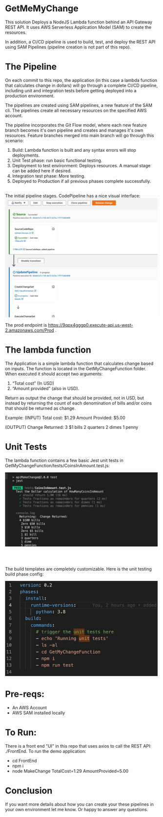 # GetMeMyChange

This solution Deploys a NodeJS Lambda function behind an API Gateway REST API. It uses AWS Serverless Application Model (SAM) to create the resources. 

In addition, a CI/CD pipeline is used to build, test, and deploy the REST API using SAM Pipelines (pipeline creation is not part of this repo). 

# The Pipeline

On each commit to this repo, the application (in this case a lambda function that calculates change in dollars) will go through a complete CI/CD pipeline, including unit and integration tests before getting deployed into a production environment.

The pipelines are created using SAM pipelines, a new feature of the SAM cli. The pipelines create all necessary resources on the specified AWS account. 

The pipeline incorporates the Git Flow model, where each new feature branch becomes it's own pipeline and creates and manages it's own resources. Feature branches merged into main branch will go through this scenario:

  1. Build: Lambda function is built and any syntax errors will stop deployments.
  2. Unit Test phase: run basic functional testing.
  3. Deployment to test environment: Deploys resources. A manual stage can be added here if desired.
  4. Integration test phase: More testing.
  5. Deployed to Production if all previous phases complete successfully.

<br/>
The initial pipeline stages. CodePipeline has a nice visual interface:
<br/>
<img src="./pipeline-img.jpg" width="500" >

<br/>

  The prod endpoint is https://9qpx4gggp0.execute-api.us-west-2.amazonaws.com/Prod .

# The lambda function

The Application is a simple lambda function that calculates change based on inputs. The function is located in the GetMyChangeFunction folder. When executed it should accept two arguments:

  1) “Total cost” (In USD)
  2) “Amount provided” (also in USD).  

Return as output the change that should be provided, not in USD, but instead by returning the count of each denomination of bills and/or coins that should be returned as change. 

  Example:
  (INPUT)
  Total cost: $1.29
  Amount Provided: $5.00

  (OUTPUT)
  Change Returned: 
  3 $1 bills
  2 quarters
  2 dimes
  1 penny

# Unit Tests

The lambda function contains a few basic Jest unit tests in GetMyChangeFunction/tests/CoinsInAmount.test.js:


<img src="./unit-testing.jpg" width="500" >

<br/><br/>

The build templates are completely customizable. Here is the unit testing build phase config:

<img src="./unit-testing-template.jpg" width="500" >

# Pre-reqs:

  - An AWS Account
  - AWS SAM installed locally

# To Run:

There is a front end "UI" in this repo that uses axios to call the REST API: ./FrontEnd. To run the demo application:

  - cd FrontEnd
  - npm i
  - node MakeChange TotalCost=1.29 AmountProvided=5.00

# Conclusion

If you want more details about how you can create your these pipelines in your own environment let me know. Or happy to answer any questions.






